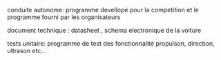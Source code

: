 conduite autonome: programme devellopé pour la competition et le programme fourni par les organisateurs

document technique : datasheet , schema electronique de la voiture

tests unitaire: programme de test des fonctionnalité propulson, direction, ultrason etc...



